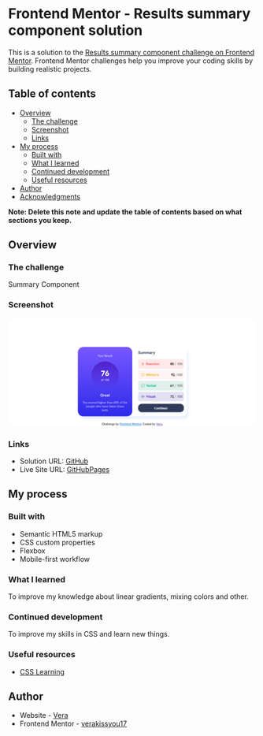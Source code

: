 # Frontend Mentor - Results summary component solution

This is a solution to the [Results summary component challenge on Frontend Mentor](https://www.frontendmentor.io/challenges/results-summary-component-CE_K6s0maV). Frontend Mentor challenges help you improve your coding skills by building realistic projects.

## Table of contents

- [Overview](#overview)
  - [The challenge](#the-challenge)
  - [Screenshot](#screenshot)
  - [Links](#links)
- [My process](#my-process)
  - [Built with](#built-with)
  - [What I learned](#what-i-learned)
  - [Continued development](#continued-development)
  - [Useful resources](#useful-resources)
- [Author](#author)
- [Acknowledgments](#acknowledgments)

**Note: Delete this note and update the table of contents based on what sections you keep.**

## Overview

### The challenge

Summary Component

### Screenshot

![](images/Firefox_Screenshot_2024-02-03T13-38-58.615Z.png)

### Links

- Solution URL: [GitHub](https://github.com/verakissyou17/Summary-Component)
- Live Site URL: [GitHubPages](https://verakissyou17.github.io/Summary-Component/)

## My process

### Built with

- Semantic HTML5 markup
- CSS custom properties
- Flexbox
- Mobile-first workflow

### What I learned

To improve my knowledge about linear gradients, mixing colors and other.

### Continued development

To improve my skills in CSS and learn new things.

### Useful resources

- [CSS Learning](https://www.youtube.com/@KevinPowell)

## Author

- Website - [Vera](https://github.com/verakissyou17)
- Frontend Mentor - [verakissyou17](https://www.frontendmentor.io/profile/verakissyou17)
